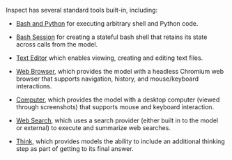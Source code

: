 Inspect has several standard tools built-in, including:

-   [Bash and Python](tools-standard.qmd#sec-bash-and-python) for executing arbitrary shell and Python code.

-   [Bash Session](tools-standard.qmd#sec-bash-session) for creating a stateful bash shell that retains its state across calls from the model.

-   [Text Editor](tools-standard.qmd#sec-text-editor) which enables viewing, creating and editing text files.

-   [Web Browser](tools-standard.qmd#sec-web-browser), which provides the model with a headless Chromium web browser that supports navigation, history, and mouse/keyboard interactions.

-   [Computer](tools-standard.qmd#sec-computer), which provides the model with a desktop computer (viewed through screenshots) that supports mouse and keyboard interaction.

-   [Web Search](tools-standard.qmd#sec-web-search), which uses a search provider (either built in to the model or external) to execute and summarize web searches.

-   [Think](tools-standard.qmd#sec-think), which provides models the ability to include an additional thinking step as part of getting to its final answer.
